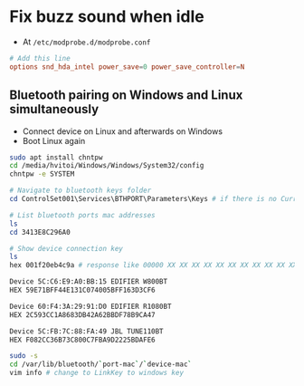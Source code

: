 # Fix buzz sound when idle

- At `/etc/modprobe.d/modprobe.conf`

```conf
# Add this line
options snd_hda_intel power_save=0 power_save_controller=N
```

## Bluetooth pairing on Windows and Linux simultaneously

- Connect device on Linux and afterwards on Windows
- Boot Linux again

```sh
sudo apt install chntpw
cd /media/hvitoi/Windows/Windows/System32/config
chntpw -e SYSTEM
```

```powershell
# Navigate to bluetooth keys folder
cd ControlSet001\Services\BTHPORT\Parameters\Keys # if there is no CurrentControlSet, then try ControlSet001

# List bluetooth ports mac addresses
ls
cd 3413E8C296A0

# Show device connection key
ls
hex 001f20eb4c9a # response like 00000 XX XX XX XX XX XX XX XX XX XX XX XX XX XX XX XX ...ignore..chars..
```

```txt
Device 5C:C6:E9:A0:BB:15 EDIFIER W800BT
HEX 59E71BFF44E131C074005BFF163D3CF6

Device 60:F4:3A:29:91:D0 EDIFIER R1080BT
HEX 2C593CC1A8683DB42A62BBDF78B9CA47

Device 5C:FB:7C:88:FA:49 JBL TUNE110BT
HEX F082CC36B73C800C7FBA9D2225BDAFE6
```

```sh
sudo -s
cd /var/lib/bluetooth/`port-mac`/`device-mac`
vim info # change to LinkKey to windows key
```
